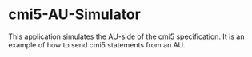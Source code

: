 # cmi5-AU-Simulator
This application simulates the AU-side of the cmi5 specification.  It is an example of how to send cmi5 statements 
from an AU.
